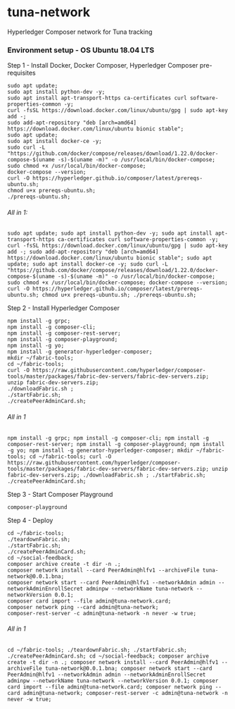 # tuna-network

Hyperledger Composer network for Tuna tracking

### Environment setup - OS Ubuntu 18.04 LTS
Step 1 - Install Docker, Docker Composer, Hyperledger Composer pre-requisites

    sudo apt update;
    sudo apt install python-dev -y;
    sudo apt install apt-transport-https ca-certificates curl software-properties-common -y;
    curl -fsSL https://download.docker.com/linux/ubuntu/gpg | sudo apt-key add -;
    sudo add-apt-repository "deb [arch=amd64] https://download.docker.com/linux/ubuntu bionic stable";
    sudo apt update;
    sudo apt install docker-ce -y;
    sudo curl -L "https://github.com/docker/compose/releases/download/1.22.0/docker-compose-$(uname -s)-$(uname -m)" -o /usr/local/bin/docker-compose;
    sudo chmod +x /usr/local/bin/docker-compose;
    docker-compose --version;
    curl -O https://hyperledger.github.io/composer/latest/prereqs-ubuntu.sh;
    chmod u+x prereqs-ubuntu.sh;
    ./prereqs-ubuntu.sh;
    
###### All in 1:

    sudo apt update; sudo apt install python-dev -y; sudo apt install apt-transport-https ca-certificates curl software-properties-common -y; curl -fsSL https://download.docker.com/linux/ubuntu/gpg | sudo apt-key add -; sudo add-apt-repository "deb [arch=amd64] https://download.docker.com/linux/ubuntu bionic stable"; sudo apt update; sudo apt install docker-ce -y; sudo curl -L "https://github.com/docker/compose/releases/download/1.22.0/docker-compose-$(uname -s)-$(uname -m)" -o /usr/local/bin/docker-compose; sudo chmod +x /usr/local/bin/docker-compose; docker-compose --version; curl -O https://hyperledger.github.io/composer/latest/prereqs-ubuntu.sh; chmod u+x prereqs-ubuntu.sh; ./prereqs-ubuntu.sh;
    
Step 2 - Install Hyperledger Composer

    npm install -g grpc;
    npm install -g composer-cli;
    npm install -g composer-rest-server;
    npm install -g composer-playground;
    npm install -g yo;
    npm install -g generator-hyperledger-composer;
    mkdir ~/fabric-tools;
    cd ~/fabric-tools;
    curl -O https://raw.githubusercontent.com/hyperledger/composer-tools/master/packages/fabric-dev-servers/fabric-dev-servers.zip;
    unzip fabric-dev-servers.zip;
    ./downloadFabric.sh ;
    ./startFabric.sh;
    ./createPeerAdminCard.sh;
    
###### All in 1

    npm install -g grpc; npm install -g composer-cli; npm install -g composer-rest-server; npm install -g composer-playground; npm install -g yo; npm install -g generator-hyperledger-composer; mkdir ~/fabric-tools; cd ~/fabric-tools; curl -O https://raw.githubusercontent.com/hyperledger/composer-tools/master/packages/fabric-dev-servers/fabric-dev-servers.zip; unzip fabric-dev-servers.zip; ./downloadFabric.sh ; ./startFabric.sh; ./createPeerAdminCard.sh;
   
Step 3 - Start Composer Playground

    composer-playground
    
Step 4 - Deploy
    
    cd ~/fabric-tools;
    ./teardownFabric.sh;
    ./startFabric.sh;
    ./createPeerAdminCard.sh;
    cd ~/social-feedback;
    composer archive create -t dir -n .;
    composer network install --card PeerAdmin@hlfv1 --archiveFile tuna-network@0.0.1.bna;
    composer network start --card PeerAdmin@hlfv1 --networkAdmin admin --networkAdminEnrollSecret adminpw --networkName tuna-network --networkVersion 0.0.1;
    composer card import --file admin@tuna-network.card;
    composer network ping --card admin@tuna-network;
    composer-rest-server -c admin@tuna-network -n never -w true;
    
###### All in 1
    
    cd ~/fabric-tools; ./teardownFabric.sh; ./startFabric.sh; ./createPeerAdminCard.sh; cd ~/social-feedback; composer archive create -t dir -n .; composer network install --card PeerAdmin@hlfv1 --archiveFile tuna-network@0.0.1.bna; composer network start --card PeerAdmin@hlfv1 --networkAdmin admin --networkAdminEnrollSecret adminpw --networkName tuna-network --networkVersion 0.0.1; composer card import --file admin@tuna-network.card; composer network ping --card admin@tuna-network; composer-rest-server -c admin@tuna-network -n never -w true;
    